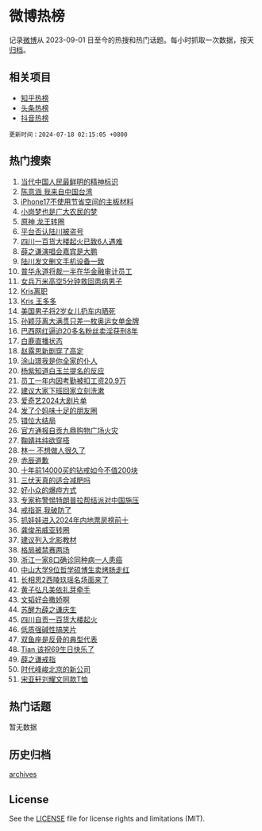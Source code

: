 # 微博热榜

记录[微博](https://www.weibo.com)从 2023-09-01 日至今的热搜和热门话题。每小时抓取一次数据，按天[归档](archives)。

## 相关项目

- [知乎热榜](https://github.com/hotarchive/zhihu)
- [头条热榜](https://github.com/hotarchive/toutiao)
- [抖音热榜](https://github.com/hotarchive/douyin)


`更新时间：2024-07-18 02:15:05 +0800`

## 热门搜索

1. [当代中国人民最鲜明的精神标识](https://m.weibo.cn/search?containerid=100103type%3D1%26t%3D10%26q%3D%23%E5%BD%93%E4%BB%A3%E4%B8%AD%E5%9B%BD%E4%BA%BA%E6%B0%91%E6%9C%80%E9%B2%9C%E6%98%8E%E7%9A%84%E7%B2%BE%E7%A5%9E%E6%A0%87%E8%AF%86%23&stream_entry_id=51&isnewpage=1&extparam=seat%3D1%26pos%3D0%26cate%3D10103%26dgr%3D0%26q%3D%2523%25E5%25BD%2593%25E4%25BB%25A3%25E4%25B8%25AD%25E5%259B%25BD%25E4%25BA%25BA%25E6%25B0%2591%25E6%259C%2580%25E9%25B2%259C%25E6%2598%258E%25E7%259A%2584%25E7%25B2%25BE%25E7%25A5%259E%25E6%25A0%2587%25E8%25AF%2586%2523%26filter_type%3Drealtimehot%26stream_entry_id%3D51%26c_type%3D51%26display_time%3D1721240104%26pre_seqid%3D17212401047219740638)
1. [陈意涵 我来自中国台湾](https://m.weibo.cn/search?containerid=100103type%3D1%26t%3D10%26q%3D%E9%99%88%E6%84%8F%E6%B6%B5+%E6%88%91%E6%9D%A5%E8%87%AA%E4%B8%AD%E5%9B%BD%E5%8F%B0%E6%B9%BE&stream_entry_id=31&isnewpage=1&extparam=seat%3D1%26realpos%3D1%26q%3D%25E9%2599%2588%25E6%2584%258F%25E6%25B6%25B5%2520%25E6%2588%2591%25E6%259D%25A5%25E8%2587%25AA%25E4%25B8%25AD%25E5%259B%25BD%25E5%258F%25B0%25E6%25B9%25BE%26cate%3D5001%26dgr%3D0%26stream_entry_id%3D31%26pos%3D0%26lcate%3D5001%26band_rank%3D1%26filter_type%3Drealtimehot%26flag%3D2%26c_type%3D31%26display_time%3D1721240104%26pre_seqid%3D17212401047219740638)
1. [iPhone17不使用节省空间的主板材料](https://m.weibo.cn/search?containerid=100103type%3D1%26t%3D10%26q%3D%23iPhone17%E4%B8%8D%E4%BD%BF%E7%94%A8%E8%8A%82%E7%9C%81%E7%A9%BA%E9%97%B4%E7%9A%84%E4%B8%BB%E6%9D%BF%E6%9D%90%E6%96%99%23&stream_entry_id=31&isnewpage=1&extparam=seat%3D1%26realpos%3D2%26q%3D%2523iPhone17%25E4%25B8%258D%25E4%25BD%25BF%25E7%2594%25A8%25E8%258A%2582%25E7%259C%2581%25E7%25A9%25BA%25E9%2597%25B4%25E7%259A%2584%25E4%25B8%25BB%25E6%259D%25BF%25E6%259D%2590%25E6%2596%2599%2523%26cate%3D5001%26dgr%3D0%26stream_entry_id%3D31%26pos%3D1%26lcate%3D5001%26band_rank%3D2%26filter_type%3Drealtimehot%26flag%3D2%26c_type%3D31%26display_time%3D1721240104%26pre_seqid%3D17212401047219740638)
1. [小岗梦也是广大农民的梦](https://m.weibo.cn/search?containerid=100103type%3D1%26t%3D10%26q%3D%23%E5%B0%8F%E5%B2%97%E6%A2%A6%E4%B9%9F%E6%98%AF%E5%B9%BF%E5%A4%A7%E5%86%9C%E6%B0%91%E7%9A%84%E6%A2%A6%23&stream_entry_id=31&isnewpage=1&extparam=seat%3D1%26realpos%3D3%26q%3D%2523%25E5%25B0%258F%25E5%25B2%2597%25E6%25A2%25A6%25E4%25B9%259F%25E6%2598%25AF%25E5%25B9%25BF%25E5%25A4%25A7%25E5%2586%259C%25E6%25B0%2591%25E7%259A%2584%25E6%25A2%25A6%2523%26cate%3D5001%26dgr%3D0%26stream_entry_id%3D31%26pos%3D2%26lcate%3D5001%26band_rank%3D3%26filter_type%3Drealtimehot%26flag%3D0%26c_type%3D31%26display_time%3D1721240104%26pre_seqid%3D17212401047219740638)
1. [原神 龙王转圈](https://m.weibo.cn/search?containerid=100103type%3D1%26t%3D10%26q%3D%E5%8E%9F%E7%A5%9E+%E9%BE%99%E7%8E%8B%E8%BD%AC%E5%9C%88&stream_entry_id=31&isnewpage=1&extparam=seat%3D1%26realpos%3D4%26q%3D%25E5%258E%259F%25E7%25A5%259E%2520%25E9%25BE%2599%25E7%258E%258B%25E8%25BD%25AC%25E5%259C%2588%26cate%3D5001%26dgr%3D0%26stream_entry_id%3D31%26pos%3D3%26lcate%3D5001%26band_rank%3D4%26filter_type%3Drealtimehot%26flag%3D1%26c_type%3D31%26display_time%3D1721240104%26pre_seqid%3D17212401047219740638)
1. [平台否认陆川被盗号](https://m.weibo.cn/search?containerid=100103type%3D1%26t%3D10%26q%3D%23%E5%B9%B3%E5%8F%B0%E5%90%A6%E8%AE%A4%E9%99%86%E5%B7%9D%E8%A2%AB%E7%9B%97%E5%8F%B7%23&stream_entry_id=31&isnewpage=1&extparam=seat%3D1%26realpos%3D5%26q%3D%2523%25E5%25B9%25B3%25E5%258F%25B0%25E5%2590%25A6%25E8%25AE%25A4%25E9%2599%2586%25E5%25B7%259D%25E8%25A2%25AB%25E7%259B%2597%25E5%258F%25B7%2523%26cate%3D5001%26dgr%3D0%26stream_entry_id%3D31%26pos%3D4%26lcate%3D5001%26band_rank%3D5%26filter_type%3Drealtimehot%26flag%3D0%26c_type%3D31%26display_time%3D1721240104%26pre_seqid%3D17212401047219740638)
1. [四川一百货大楼起火已致6人遇难](https://m.weibo.cn/search?containerid=100103type%3D1%26t%3D10%26q%3D%23%E5%9B%9B%E5%B7%9D%E4%B8%80%E7%99%BE%E8%B4%A7%E5%A4%A7%E6%A5%BC%E8%B5%B7%E7%81%AB%E5%B7%B2%E8%87%B46%E4%BA%BA%E9%81%87%E9%9A%BE%23&stream_entry_id=31&isnewpage=1&extparam=seat%3D1%26realpos%3D6%26q%3D%2523%25E5%259B%259B%25E5%25B7%259D%25E4%25B8%2580%25E7%2599%25BE%25E8%25B4%25A7%25E5%25A4%25A7%25E6%25A5%25BC%25E8%25B5%25B7%25E7%2581%25AB%25E5%25B7%25B2%25E8%2587%25B46%25E4%25BA%25BA%25E9%2581%2587%25E9%259A%25BE%2523%26cate%3D5001%26dgr%3D0%26stream_entry_id%3D31%26pos%3D5%26lcate%3D5001%26band_rank%3D6%26filter_type%3Drealtimehot%26flag%3D0%26c_type%3D31%26display_time%3D1721240104%26pre_seqid%3D17212401047219740638)
1. [薛之谦演唱会嘉宾是大鹏](https://m.weibo.cn/search?containerid=100103type%3D1%26t%3D10%26q%3D%23%E8%96%9B%E4%B9%8B%E8%B0%A6%E6%BC%94%E5%94%B1%E4%BC%9A%E5%98%89%E5%AE%BE%E6%98%AF%E5%A4%A7%E9%B9%8F%23&stream_entry_id=31&isnewpage=1&extparam=seat%3D1%26realpos%3D7%26q%3D%2523%25E8%2596%259B%25E4%25B9%258B%25E8%25B0%25A6%25E6%25BC%2594%25E5%2594%25B1%25E4%25BC%259A%25E5%2598%2589%25E5%25AE%25BE%25E6%2598%25AF%25E5%25A4%25A7%25E9%25B9%258F%2523%26cate%3D5001%26dgr%3D0%26stream_entry_id%3D31%26pos%3D6%26lcate%3D5001%26band_rank%3D7%26filter_type%3Drealtimehot%26flag%3D0%26c_type%3D31%26display_time%3D1721240104%26pre_seqid%3D17212401047219740638)
1. [陆川发文删文手机设备一致](https://m.weibo.cn/search?containerid=100103type%3D1%26t%3D10%26q%3D%E9%99%86%E5%B7%9D%E5%8F%91%E6%96%87%E5%88%A0%E6%96%87%E6%89%8B%E6%9C%BA%E8%AE%BE%E5%A4%87%E4%B8%80%E8%87%B4&stream_entry_id=31&isnewpage=1&extparam=seat%3D1%26realpos%3D8%26q%3D%25E9%2599%2586%25E5%25B7%259D%25E5%258F%2591%25E6%2596%2587%25E5%2588%25A0%25E6%2596%2587%25E6%2589%258B%25E6%259C%25BA%25E8%25AE%25BE%25E5%25A4%2587%25E4%25B8%2580%25E8%2587%25B4%26cate%3D5001%26dgr%3D0%26stream_entry_id%3D31%26pos%3D7%26lcate%3D5001%26band_rank%3D8%26filter_type%3Drealtimehot%26flag%3D0%26c_type%3D31%26display_time%3D1721240104%26pre_seqid%3D17212401047219740638)
1. [普华永道将裁一半在华金融审计员工](https://m.weibo.cn/search?containerid=100103type%3D1%26t%3D10%26q%3D%23%E6%99%AE%E5%8D%8E%E6%B0%B8%E9%81%93%E5%B0%86%E8%A3%81%E4%B8%80%E5%8D%8A%E5%9C%A8%E5%8D%8E%E9%87%91%E8%9E%8D%E5%AE%A1%E8%AE%A1%E5%91%98%E5%B7%A5%23&stream_entry_id=31&isnewpage=1&extparam=seat%3D1%26realpos%3D9%26q%3D%2523%25E6%2599%25AE%25E5%258D%258E%25E6%25B0%25B8%25E9%2581%2593%25E5%25B0%2586%25E8%25A3%2581%25E4%25B8%2580%25E5%258D%258A%25E5%259C%25A8%25E5%258D%258E%25E9%2587%2591%25E8%259E%258D%25E5%25AE%25A1%25E8%25AE%25A1%25E5%2591%2598%25E5%25B7%25A5%2523%26cate%3D5001%26dgr%3D0%26stream_entry_id%3D31%26pos%3D8%26lcate%3D5001%26band_rank%3D9%26filter_type%3Drealtimehot%26flag%3D0%26c_type%3D31%26display_time%3D1721240104%26pre_seqid%3D17212401047219740638)
1. [女兵万米高空5分钟救回患病男子](https://m.weibo.cn/search?containerid=100103type%3D1%26t%3D10%26q%3D%23%E5%A5%B3%E5%85%B5%E4%B8%87%E7%B1%B3%E9%AB%98%E7%A9%BA5%E5%88%86%E9%92%9F%E6%95%91%E5%9B%9E%E6%82%A3%E7%97%85%E7%94%B7%E5%AD%90%23&stream_entry_id=31&isnewpage=1&extparam=seat%3D1%26realpos%3D10%26q%3D%2523%25E5%25A5%25B3%25E5%2585%25B5%25E4%25B8%2587%25E7%25B1%25B3%25E9%25AB%2598%25E7%25A9%25BA5%25E5%2588%2586%25E9%2592%259F%25E6%2595%2591%25E5%259B%259E%25E6%2582%25A3%25E7%2597%2585%25E7%2594%25B7%25E5%25AD%2590%2523%26cate%3D5001%26dgr%3D0%26stream_entry_id%3D31%26pos%3D9%26lcate%3D5001%26band_rank%3D10%26filter_type%3Drealtimehot%26flag%3D32768%26c_type%3D31%26display_time%3D1721240104%26pre_seqid%3D17212401047219740638)
1. [Kris离职](https://m.weibo.cn/search?containerid=100103type%3D1%26t%3D10%26q%3DKris%E7%A6%BB%E8%81%8C&stream_entry_id=31&isnewpage=1&extparam=seat%3D1%26realpos%3D11%26q%3DKris%25E7%25A6%25BB%25E8%2581%258C%26cate%3D5001%26dgr%3D0%26stream_entry_id%3D31%26pos%3D10%26lcate%3D5001%26band_rank%3D11%26filter_type%3Drealtimehot%26flag%3D2%26c_type%3D31%26display_time%3D1721240104%26pre_seqid%3D17212401047219740638)
1. [Kris 王多多](https://m.weibo.cn/search?containerid=100103type%3D1%26t%3D10%26q%3DKris+%E7%8E%8B%E5%A4%9A%E5%A4%9A&stream_entry_id=31&isnewpage=1&extparam=seat%3D1%26realpos%3D12%26q%3DKris%2520%25E7%258E%258B%25E5%25A4%259A%25E5%25A4%259A%26cate%3D5001%26dgr%3D0%26stream_entry_id%3D31%26pos%3D11%26lcate%3D5001%26band_rank%3D12%26filter_type%3Drealtimehot%26flag%3D2%26c_type%3D31%26display_time%3D1721240104%26pre_seqid%3D17212401047219740638)
1. [美国男子将2岁女儿扔车内晒死](https://m.weibo.cn/search?containerid=100103type%3D1%26t%3D10%26q%3D%23%E7%BE%8E%E5%9B%BD%E7%94%B7%E5%AD%90%E5%B0%862%E5%B2%81%E5%A5%B3%E5%84%BF%E6%89%94%E8%BD%A6%E5%86%85%E6%99%92%E6%AD%BB%23&stream_entry_id=31&isnewpage=1&extparam=seat%3D1%26realpos%3D13%26q%3D%2523%25E7%25BE%258E%25E5%259B%25BD%25E7%2594%25B7%25E5%25AD%2590%25E5%25B0%25862%25E5%25B2%2581%25E5%25A5%25B3%25E5%2584%25BF%25E6%2589%2594%25E8%25BD%25A6%25E5%2586%2585%25E6%2599%2592%25E6%25AD%25BB%2523%26cate%3D5001%26dgr%3D0%26stream_entry_id%3D31%26pos%3D12%26lcate%3D5001%26band_rank%3D13%26filter_type%3Drealtimehot%26flag%3D2%26c_type%3D31%26display_time%3D1721240104%26pre_seqid%3D17212401047219740638)
1. [孙颖莎离大满贯只差一枚奥运女单金牌](https://m.weibo.cn/search?containerid=100103type%3D1%26t%3D10%26q%3D%23%E5%AD%99%E9%A2%96%E8%8E%8E%E7%A6%BB%E5%A4%A7%E6%BB%A1%E8%B4%AF%E5%8F%AA%E5%B7%AE%E4%B8%80%E6%9E%9A%E5%A5%A5%E8%BF%90%E5%A5%B3%E5%8D%95%E9%87%91%E7%89%8C%23&stream_entry_id=31&isnewpage=1&extparam=seat%3D1%26realpos%3D14%26q%3D%2523%25E5%25AD%2599%25E9%25A2%2596%25E8%258E%258E%25E7%25A6%25BB%25E5%25A4%25A7%25E6%25BB%25A1%25E8%25B4%25AF%25E5%258F%25AA%25E5%25B7%25AE%25E4%25B8%2580%25E6%259E%259A%25E5%25A5%25A5%25E8%25BF%2590%25E5%25A5%25B3%25E5%258D%2595%25E9%2587%2591%25E7%2589%258C%2523%26cate%3D5001%26dgr%3D0%26stream_entry_id%3D31%26pos%3D13%26lcate%3D5001%26band_rank%3D14%26filter_type%3Drealtimehot%26flag%3D2%26c_type%3D31%26display_time%3D1721240104%26pre_seqid%3D17212401047219740638)
1. [巴西网红逼迫20多名粉丝卖淫获刑8年](https://m.weibo.cn/search?containerid=100103type%3D1%26t%3D10%26q%3D%23%E5%B7%B4%E8%A5%BF%E7%BD%91%E7%BA%A2%E9%80%BC%E8%BF%AB20%E5%A4%9A%E5%90%8D%E7%B2%89%E4%B8%9D%E5%8D%96%E6%B7%AB%E8%8E%B7%E5%88%918%E5%B9%B4%23&stream_entry_id=31&isnewpage=1&extparam=seat%3D1%26realpos%3D15%26q%3D%2523%25E5%25B7%25B4%25E8%25A5%25BF%25E7%25BD%2591%25E7%25BA%25A2%25E9%2580%25BC%25E8%25BF%25AB20%25E5%25A4%259A%25E5%2590%258D%25E7%25B2%2589%25E4%25B8%259D%25E5%258D%2596%25E6%25B7%25AB%25E8%258E%25B7%25E5%2588%25918%25E5%25B9%25B4%2523%26cate%3D5001%26dgr%3D0%26stream_entry_id%3D31%26pos%3D14%26lcate%3D5001%26band_rank%3D15%26filter_type%3Drealtimehot%26flag%3D2%26c_type%3D31%26display_time%3D1721240104%26pre_seqid%3D17212401047219740638)
1. [白鹿直播状态](https://m.weibo.cn/search?containerid=100103type%3D1%26t%3D10%26q%3D%E7%99%BD%E9%B9%BF%E7%9B%B4%E6%92%AD%E7%8A%B6%E6%80%81&stream_entry_id=31&isnewpage=1&extparam=seat%3D1%26realpos%3D16%26q%3D%25E7%2599%25BD%25E9%25B9%25BF%25E7%259B%25B4%25E6%2592%25AD%25E7%258A%25B6%25E6%2580%2581%26cate%3D5001%26dgr%3D0%26stream_entry_id%3D31%26pos%3D15%26lcate%3D5001%26band_rank%3D16%26filter_type%3Drealtimehot%26flag%3D2%26c_type%3D31%26display_time%3D1721240104%26pre_seqid%3D17212401047219740638)
1. [赵露思新剧穿了高定](https://m.weibo.cn/search?containerid=100103type%3D1%26t%3D10%26q%3D%23%E8%B5%B5%E9%9C%B2%E6%80%9D%E6%96%B0%E5%89%A7%E7%A9%BF%E4%BA%86%E9%AB%98%E5%AE%9A%23&stream_entry_id=31&isnewpage=1&extparam=seat%3D1%26realpos%3D17%26q%3D%2523%25E8%25B5%25B5%25E9%259C%25B2%25E6%2580%259D%25E6%2596%25B0%25E5%2589%25A7%25E7%25A9%25BF%25E4%25BA%2586%25E9%25AB%2598%25E5%25AE%259A%2523%26cate%3D5001%26dgr%3D0%26stream_entry_id%3D31%26pos%3D16%26lcate%3D5001%26band_rank%3D17%26filter_type%3Drealtimehot%26flag%3D2%26c_type%3D31%26display_time%3D1721240104%26pre_seqid%3D17212401047219740638)
1. [涂山璟我是你全家的仆人](https://m.weibo.cn/search?containerid=100103type%3D1%26t%3D10%26q%3D%E6%B6%82%E5%B1%B1%E7%92%9F%E6%88%91%E6%98%AF%E4%BD%A0%E5%85%A8%E5%AE%B6%E7%9A%84%E4%BB%86%E4%BA%BA&stream_entry_id=31&isnewpage=1&extparam=seat%3D1%26realpos%3D18%26q%3D%25E6%25B6%2582%25E5%25B1%25B1%25E7%2592%259F%25E6%2588%2591%25E6%2598%25AF%25E4%25BD%25A0%25E5%2585%25A8%25E5%25AE%25B6%25E7%259A%2584%25E4%25BB%2586%25E4%25BA%25BA%26cate%3D5001%26dgr%3D0%26stream_entry_id%3D31%26pos%3D17%26lcate%3D5001%26band_rank%3D18%26filter_type%3Drealtimehot%26flag%3D0%26c_type%3D31%26display_time%3D1721240104%26pre_seqid%3D17212401047219740638)
1. [杨紫知道白玉兰提名的反应](https://m.weibo.cn/search?containerid=100103type%3D1%26t%3D10%26q%3D%23%E6%9D%A8%E7%B4%AB%E7%9F%A5%E9%81%93%E7%99%BD%E7%8E%89%E5%85%B0%E6%8F%90%E5%90%8D%E7%9A%84%E5%8F%8D%E5%BA%94%23&stream_entry_id=31&isnewpage=1&extparam=seat%3D1%26realpos%3D19%26q%3D%2523%25E6%259D%25A8%25E7%25B4%25AB%25E7%259F%25A5%25E9%2581%2593%25E7%2599%25BD%25E7%258E%2589%25E5%2585%25B0%25E6%258F%2590%25E5%2590%258D%25E7%259A%2584%25E5%258F%258D%25E5%25BA%2594%2523%26cate%3D5001%26dgr%3D0%26stream_entry_id%3D31%26pos%3D18%26lcate%3D5001%26band_rank%3D19%26filter_type%3Drealtimehot%26flag%3D2%26c_type%3D31%26display_time%3D1721240104%26pre_seqid%3D17212401047219740638)
1. [员工一年内因考勤被扣工资20.9万](https://m.weibo.cn/search?containerid=100103type%3D1%26t%3D10%26q%3D%23%E5%91%98%E5%B7%A5%E4%B8%80%E5%B9%B4%E5%86%85%E5%9B%A0%E8%80%83%E5%8B%A4%E8%A2%AB%E6%89%A3%E5%B7%A5%E8%B5%8420.9%E4%B8%87%23&stream_entry_id=31&isnewpage=1&extparam=seat%3D1%26realpos%3D20%26q%3D%2523%25E5%2591%2598%25E5%25B7%25A5%25E4%25B8%2580%25E5%25B9%25B4%25E5%2586%2585%25E5%259B%25A0%25E8%2580%2583%25E5%258B%25A4%25E8%25A2%25AB%25E6%2589%25A3%25E5%25B7%25A5%25E8%25B5%258420.9%25E4%25B8%2587%2523%26cate%3D5001%26dgr%3D0%26stream_entry_id%3D31%26pos%3D19%26lcate%3D5001%26band_rank%3D20%26filter_type%3Drealtimehot%26flag%3D0%26c_type%3D31%26display_time%3D1721240104%26pre_seqid%3D17212401047219740638)
1. [建议大家下班回家立刻洗漱](https://m.weibo.cn/search?containerid=100103type%3D1%26t%3D10%26q%3D%23%E5%BB%BA%E8%AE%AE%E5%A4%A7%E5%AE%B6%E4%B8%8B%E7%8F%AD%E5%9B%9E%E5%AE%B6%E7%AB%8B%E5%88%BB%E6%B4%97%E6%BC%B1%23&stream_entry_id=31&isnewpage=1&extparam=seat%3D1%26realpos%3D21%26q%3D%2523%25E5%25BB%25BA%25E8%25AE%25AE%25E5%25A4%25A7%25E5%25AE%25B6%25E4%25B8%258B%25E7%258F%25AD%25E5%259B%259E%25E5%25AE%25B6%25E7%25AB%258B%25E5%2588%25BB%25E6%25B4%2597%25E6%25BC%25B1%2523%26cate%3D5001%26dgr%3D0%26stream_entry_id%3D31%26pos%3D20%26lcate%3D5001%26band_rank%3D21%26filter_type%3Drealtimehot%26flag%3D0%26c_type%3D31%26display_time%3D1721240104%26pre_seqid%3D17212401047219740638)
1. [爱奇艺2024大剧片单](https://m.weibo.cn/search?containerid=100103type%3D1%26t%3D10%26q%3D%E7%88%B1%E5%A5%87%E8%89%BA2024%E5%A4%A7%E5%89%A7%E7%89%87%E5%8D%95&stream_entry_id=31&isnewpage=1&extparam=seat%3D1%26realpos%3D22%26q%3D%25E7%2588%25B1%25E5%25A5%2587%25E8%2589%25BA2024%25E5%25A4%25A7%25E5%2589%25A7%25E7%2589%2587%25E5%258D%2595%26cate%3D5001%26dgr%3D0%26stream_entry_id%3D31%26pos%3D21%26lcate%3D5001%26band_rank%3D22%26filter_type%3Drealtimehot%26flag%3D0%26c_type%3D31%26display_time%3D1721240104%26pre_seqid%3D17212401047219740638)
1. [发了个妈味十足的朋友圈](https://m.weibo.cn/search?containerid=100103type%3D1%26t%3D10%26q%3D%23%E5%8F%91%E4%BA%86%E4%B8%AA%E5%A6%88%E5%91%B3%E5%8D%81%E8%B6%B3%E7%9A%84%E6%9C%8B%E5%8F%8B%E5%9C%88%23&stream_entry_id=31&isnewpage=1&extparam=seat%3D1%26realpos%3D23%26q%3D%2523%25E5%258F%2591%25E4%25BA%2586%25E4%25B8%25AA%25E5%25A6%2588%25E5%2591%25B3%25E5%258D%2581%25E8%25B6%25B3%25E7%259A%2584%25E6%259C%258B%25E5%258F%258B%25E5%259C%2588%2523%26cate%3D5001%26dgr%3D0%26stream_entry_id%3D31%26pos%3D22%26lcate%3D5001%26band_rank%3D23%26filter_type%3Drealtimehot%26flag%3D0%26c_type%3D31%26display_time%3D1721240104%26pre_seqid%3D17212401047219740638)
1. [错位大结局](https://m.weibo.cn/search?containerid=100103type%3D1%26t%3D10%26q%3D%23%E9%94%99%E4%BD%8D%E5%A4%A7%E7%BB%93%E5%B1%80%23&stream_entry_id=31&isnewpage=1&extparam=seat%3D1%26realpos%3D24%26q%3D%2523%25E9%2594%2599%25E4%25BD%258D%25E5%25A4%25A7%25E7%25BB%2593%25E5%25B1%2580%2523%26cate%3D5001%26dgr%3D0%26stream_entry_id%3D31%26pos%3D23%26lcate%3D5001%26band_rank%3D24%26filter_type%3Drealtimehot%26flag%3D0%26c_type%3D31%26display_time%3D1721240104%26pre_seqid%3D17212401047219740638)
1. [官方通报自贡九鼎购物广场火灾](https://m.weibo.cn/search?containerid=100103type%3D1%26t%3D10%26q%3D%23%E5%AE%98%E6%96%B9%E9%80%9A%E6%8A%A5%E8%87%AA%E8%B4%A1%E4%B9%9D%E9%BC%8E%E8%B4%AD%E7%89%A9%E5%B9%BF%E5%9C%BA%E7%81%AB%E7%81%BE%23&stream_entry_id=31&isnewpage=1&extparam=seat%3D1%26realpos%3D25%26q%3D%2523%25E5%25AE%2598%25E6%2596%25B9%25E9%2580%259A%25E6%258A%25A5%25E8%2587%25AA%25E8%25B4%25A1%25E4%25B9%259D%25E9%25BC%258E%25E8%25B4%25AD%25E7%2589%25A9%25E5%25B9%25BF%25E5%259C%25BA%25E7%2581%25AB%25E7%2581%25BE%2523%26cate%3D5001%26dgr%3D0%26stream_entry_id%3D31%26pos%3D24%26lcate%3D5001%26band_rank%3D25%26filter_type%3Drealtimehot%26flag%3D0%26c_type%3D31%26display_time%3D1721240104%26pre_seqid%3D17212401047219740638)
1. [鞠婧祎纯欲穿搭](https://m.weibo.cn/search?containerid=100103type%3D1%26t%3D10%26q%3D%23%E9%9E%A0%E5%A9%A7%E7%A5%8E%E7%BA%AF%E6%AC%B2%E7%A9%BF%E6%90%AD%23&stream_entry_id=31&isnewpage=1&extparam=seat%3D1%26realpos%3D26%26q%3D%2523%25E9%259E%25A0%25E5%25A9%25A7%25E7%25A5%258E%25E7%25BA%25AF%25E6%25AC%25B2%25E7%25A9%25BF%25E6%2590%25AD%2523%26cate%3D5001%26dgr%3D0%26stream_entry_id%3D31%26pos%3D25%26lcate%3D5001%26band_rank%3D26%26filter_type%3Drealtimehot%26flag%3D0%26c_type%3D31%26display_time%3D1721240104%26pre_seqid%3D17212401047219740638)
1. [林一 不想做人很久了](https://m.weibo.cn/search?containerid=100103type%3D1%26t%3D10%26q%3D%E6%9E%97%E4%B8%80+%E4%B8%8D%E6%83%B3%E5%81%9A%E4%BA%BA%E5%BE%88%E4%B9%85%E4%BA%86&stream_entry_id=31&isnewpage=1&extparam=seat%3D1%26realpos%3D27%26q%3D%25E6%259E%2597%25E4%25B8%2580%2520%25E4%25B8%258D%25E6%2583%25B3%25E5%2581%259A%25E4%25BA%25BA%25E5%25BE%2588%25E4%25B9%2585%25E4%25BA%2586%26cate%3D5001%26dgr%3D0%26stream_entry_id%3D31%26pos%3D26%26lcate%3D5001%26band_rank%3D27%26filter_type%3Drealtimehot%26flag%3D0%26c_type%3D31%26display_time%3D1721240104%26pre_seqid%3D17212401047219740638)
1. [赤辰道歉](https://m.weibo.cn/search?containerid=100103type%3D1%26t%3D10%26q%3D%23%E8%B5%A4%E8%BE%B0%E9%81%93%E6%AD%89%23&stream_entry_id=31&isnewpage=1&extparam=seat%3D1%26realpos%3D28%26q%3D%2523%25E8%25B5%25A4%25E8%25BE%25B0%25E9%2581%2593%25E6%25AD%2589%2523%26cate%3D5001%26dgr%3D0%26stream_entry_id%3D31%26pos%3D27%26lcate%3D5001%26band_rank%3D28%26filter_type%3Drealtimehot%26flag%3D0%26c_type%3D31%26display_time%3D1721240104%26pre_seqid%3D17212401047219740638)
1. [十年前14000买的钻戒如今不值200块](https://m.weibo.cn/search?containerid=100103type%3D1%26t%3D10%26q%3D%23%E5%8D%81%E5%B9%B4%E5%89%8D14000%E4%B9%B0%E7%9A%84%E9%92%BB%E6%88%92%E5%A6%82%E4%BB%8A%E4%B8%8D%E5%80%BC200%E5%9D%97%23&stream_entry_id=31&isnewpage=1&extparam=seat%3D1%26realpos%3D29%26q%3D%2523%25E5%258D%2581%25E5%25B9%25B4%25E5%2589%258D14000%25E4%25B9%25B0%25E7%259A%2584%25E9%2592%25BB%25E6%2588%2592%25E5%25A6%2582%25E4%25BB%258A%25E4%25B8%258D%25E5%2580%25BC200%25E5%259D%2597%2523%26cate%3D5001%26dgr%3D0%26stream_entry_id%3D31%26pos%3D28%26lcate%3D5001%26band_rank%3D29%26filter_type%3Drealtimehot%26flag%3D0%26c_type%3D31%26display_time%3D1721240104%26pre_seqid%3D17212401047219740638)
1. [三伏天真的适合减肥吗](https://m.weibo.cn/search?containerid=100103type%3D1%26t%3D10%26q%3D%23%E4%B8%89%E4%BC%8F%E5%A4%A9%E7%9C%9F%E7%9A%84%E9%80%82%E5%90%88%E5%87%8F%E8%82%A5%E5%90%97%23&stream_entry_id=31&isnewpage=1&extparam=seat%3D1%26realpos%3D30%26q%3D%2523%25E4%25B8%2589%25E4%25BC%258F%25E5%25A4%25A9%25E7%259C%259F%25E7%259A%2584%25E9%2580%2582%25E5%2590%2588%25E5%2587%258F%25E8%2582%25A5%25E5%2590%2597%2523%26cate%3D5001%26dgr%3D0%26stream_entry_id%3D31%26pos%3D29%26lcate%3D5001%26band_rank%3D30%26filter_type%3Drealtimehot%26flag%3D1%26c_type%3D31%26display_time%3D1721240104%26pre_seqid%3D17212401047219740638)
1. [好小众的爆痘方式](https://m.weibo.cn/search?containerid=100103type%3D1%26t%3D10%26q%3D%E5%A5%BD%E5%B0%8F%E4%BC%97%E7%9A%84%E7%88%86%E7%97%98%E6%96%B9%E5%BC%8F&stream_entry_id=31&isnewpage=1&extparam=seat%3D1%26realpos%3D31%26q%3D%25E5%25A5%25BD%25E5%25B0%258F%25E4%25BC%2597%25E7%259A%2584%25E7%2588%2586%25E7%2597%2598%25E6%2596%25B9%25E5%25BC%258F%26cate%3D5001%26dgr%3D0%26stream_entry_id%3D31%26pos%3D30%26lcate%3D5001%26band_rank%3D31%26filter_type%3Drealtimehot%26flag%3D1%26c_type%3D31%26display_time%3D1721240104%26pre_seqid%3D17212401047219740638)
1. [专家称警惕特朗普拉帮结派对中国施压](https://m.weibo.cn/search?containerid=100103type%3D1%26t%3D10%26q%3D%23%E4%B8%93%E5%AE%B6%E7%A7%B0%E8%AD%A6%E6%83%95%E7%89%B9%E6%9C%97%E6%99%AE%E6%8B%89%E5%B8%AE%E7%BB%93%E6%B4%BE%E5%AF%B9%E4%B8%AD%E5%9B%BD%E6%96%BD%E5%8E%8B%23&stream_entry_id=31&isnewpage=1&extparam=seat%3D1%26realpos%3D32%26q%3D%2523%25E4%25B8%2593%25E5%25AE%25B6%25E7%25A7%25B0%25E8%25AD%25A6%25E6%2583%2595%25E7%2589%25B9%25E6%259C%2597%25E6%2599%25AE%25E6%258B%2589%25E5%25B8%25AE%25E7%25BB%2593%25E6%25B4%25BE%25E5%25AF%25B9%25E4%25B8%25AD%25E5%259B%25BD%25E6%2596%25BD%25E5%258E%258B%2523%26cate%3D5001%26dgr%3D0%26stream_entry_id%3D31%26pos%3D31%26lcate%3D5001%26band_rank%3D32%26filter_type%3Drealtimehot%26flag%3D1%26c_type%3D31%26display_time%3D1721240104%26pre_seqid%3D17212401047219740638)
1. [戒指哥 我破防了](https://m.weibo.cn/search?containerid=100103type%3D1%26t%3D10%26q%3D%E6%88%92%E6%8C%87%E5%93%A5+%E6%88%91%E7%A0%B4%E9%98%B2%E4%BA%86&stream_entry_id=31&isnewpage=1&extparam=seat%3D1%26realpos%3D33%26q%3D%25E6%2588%2592%25E6%258C%2587%25E5%2593%25A5%2520%25E6%2588%2591%25E7%25A0%25B4%25E9%2598%25B2%25E4%25BA%2586%26cate%3D5001%26dgr%3D0%26stream_entry_id%3D31%26pos%3D32%26lcate%3D5001%26band_rank%3D33%26filter_type%3Drealtimehot%26flag%3D0%26c_type%3D31%26display_time%3D1721240104%26pre_seqid%3D17212401047219740638)
1. [抓娃娃进入2024年内地票房榜前十](https://m.weibo.cn/search?containerid=100103type%3D1%26t%3D10%26q%3D%23%E6%8A%93%E5%A8%83%E5%A8%83%E8%BF%9B%E5%85%A52024%E5%B9%B4%E5%86%85%E5%9C%B0%E7%A5%A8%E6%88%BF%E6%A6%9C%E5%89%8D%E5%8D%81%23&stream_entry_id=31&isnewpage=1&extparam=seat%3D1%26realpos%3D34%26q%3D%2523%25E6%258A%2593%25E5%25A8%2583%25E5%25A8%2583%25E8%25BF%259B%25E5%2585%25A52024%25E5%25B9%25B4%25E5%2586%2585%25E5%259C%25B0%25E7%25A5%25A8%25E6%2588%25BF%25E6%25A6%259C%25E5%2589%258D%25E5%258D%2581%2523%26cate%3D5001%26dgr%3D0%26stream_entry_id%3D31%26pos%3D33%26lcate%3D5001%26band_rank%3D34%26filter_type%3Drealtimehot%26flag%3D0%26c_type%3D31%26display_time%3D1721240104%26pre_seqid%3D17212401047219740638)
1. [龚俊吊威亚转圈](https://m.weibo.cn/search?containerid=100103type%3D1%26t%3D10%26q%3D%23%E9%BE%9A%E4%BF%8A%E5%90%8A%E5%A8%81%E4%BA%9A%E8%BD%AC%E5%9C%88%23&stream_entry_id=31&isnewpage=1&extparam=seat%3D1%26realpos%3D35%26q%3D%2523%25E9%25BE%259A%25E4%25BF%258A%25E5%2590%258A%25E5%25A8%2581%25E4%25BA%259A%25E8%25BD%25AC%25E5%259C%2588%2523%26cate%3D5001%26dgr%3D0%26stream_entry_id%3D31%26pos%3D34%26lcate%3D5001%26band_rank%3D35%26filter_type%3Drealtimehot%26flag%3D1%26c_type%3D31%26display_time%3D1721240104%26pre_seqid%3D17212401047219740638)
1. [建议列入北影教材](https://m.weibo.cn/search?containerid=100103type%3D1%26t%3D10%26q%3D%E5%BB%BA%E8%AE%AE%E5%88%97%E5%85%A5%E5%8C%97%E5%BD%B1%E6%95%99%E6%9D%90&stream_entry_id=31&isnewpage=1&extparam=seat%3D1%26realpos%3D36%26q%3D%25E5%25BB%25BA%25E8%25AE%25AE%25E5%2588%2597%25E5%2585%25A5%25E5%258C%2597%25E5%25BD%25B1%25E6%2595%2599%25E6%259D%2590%26cate%3D5001%26dgr%3D0%26stream_entry_id%3D31%26pos%3D35%26lcate%3D5001%26band_rank%3D36%26filter_type%3Drealtimehot%26flag%3D0%26c_type%3D31%26display_time%3D1721240104%26pre_seqid%3D17212401047219740638)
1. [格局被禁赛两场](https://m.weibo.cn/search?containerid=100103type%3D1%26t%3D10%26q%3D%23%E6%A0%BC%E5%B1%80%E8%A2%AB%E7%A6%81%E8%B5%9B%E4%B8%A4%E5%9C%BA%23&stream_entry_id=31&isnewpage=1&extparam=seat%3D1%26realpos%3D37%26q%3D%2523%25E6%25A0%25BC%25E5%25B1%2580%25E8%25A2%25AB%25E7%25A6%2581%25E8%25B5%259B%25E4%25B8%25A4%25E5%259C%25BA%2523%26cate%3D5001%26dgr%3D0%26stream_entry_id%3D31%26pos%3D36%26lcate%3D5001%26band_rank%3D37%26filter_type%3Drealtimehot%26flag%3D0%26c_type%3D31%26display_time%3D1721240104%26pre_seqid%3D17212401047219740638)
1. [浙江一家8口确诊同种病一人患癌](https://m.weibo.cn/search?containerid=100103type%3D1%26t%3D10%26q%3D%23%E6%B5%99%E6%B1%9F%E4%B8%80%E5%AE%B68%E5%8F%A3%E7%A1%AE%E8%AF%8A%E5%90%8C%E7%A7%8D%E7%97%85%E4%B8%80%E4%BA%BA%E6%82%A3%E7%99%8C%23&stream_entry_id=31&isnewpage=1&extparam=seat%3D1%26realpos%3D38%26q%3D%2523%25E6%25B5%2599%25E6%25B1%259F%25E4%25B8%2580%25E5%25AE%25B68%25E5%258F%25A3%25E7%25A1%25AE%25E8%25AF%258A%25E5%2590%258C%25E7%25A7%258D%25E7%2597%2585%25E4%25B8%2580%25E4%25BA%25BA%25E6%2582%25A3%25E7%2599%258C%2523%26cate%3D5001%26dgr%3D0%26stream_entry_id%3D31%26pos%3D37%26lcate%3D5001%26band_rank%3D38%26filter_type%3Drealtimehot%26flag%3D0%26c_type%3D31%26display_time%3D1721240104%26pre_seqid%3D17212401047219740638)
1. [中山大学9位哲学硕博生卖烤肠走红](https://m.weibo.cn/search?containerid=100103type%3D1%26t%3D10%26q%3D%23%E4%B8%AD%E5%B1%B1%E5%A4%A7%E5%AD%A69%E4%BD%8D%E5%93%B2%E5%AD%A6%E7%A1%95%E5%8D%9A%E7%94%9F%E5%8D%96%E7%83%A4%E8%82%A0%E8%B5%B0%E7%BA%A2%23&stream_entry_id=31&isnewpage=1&extparam=seat%3D1%26realpos%3D39%26q%3D%2523%25E4%25B8%25AD%25E5%25B1%25B1%25E5%25A4%25A7%25E5%25AD%25A69%25E4%25BD%258D%25E5%2593%25B2%25E5%25AD%25A6%25E7%25A1%2595%25E5%258D%259A%25E7%2594%259F%25E5%258D%2596%25E7%2583%25A4%25E8%2582%25A0%25E8%25B5%25B0%25E7%25BA%25A2%2523%26cate%3D5001%26dgr%3D0%26stream_entry_id%3D31%26pos%3D38%26lcate%3D5001%26band_rank%3D39%26filter_type%3Drealtimehot%26flag%3D0%26c_type%3D31%26display_time%3D1721240104%26pre_seqid%3D17212401047219740638)
1. [长相思2西陵玖瑶名场面来了](https://m.weibo.cn/search?containerid=100103type%3D1%26t%3D10%26q%3D%23%E9%95%BF%E7%9B%B8%E6%80%9D2%E8%A5%BF%E9%99%B5%E7%8E%96%E7%91%B6%E5%90%8D%E5%9C%BA%E9%9D%A2%E6%9D%A5%E4%BA%86%23&stream_entry_id=31&isnewpage=1&extparam=seat%3D1%26realpos%3D40%26q%3D%2523%25E9%2595%25BF%25E7%259B%25B8%25E6%2580%259D2%25E8%25A5%25BF%25E9%2599%25B5%25E7%258E%2596%25E7%2591%25B6%25E5%2590%258D%25E5%259C%25BA%25E9%259D%25A2%25E6%259D%25A5%25E4%25BA%2586%2523%26cate%3D5001%26dgr%3D0%26stream_entry_id%3D31%26pos%3D39%26lcate%3D5001%26band_rank%3D40%26filter_type%3Drealtimehot%26flag%3D0%26c_type%3D31%26display_time%3D1721240104%26pre_seqid%3D17212401047219740638)
1. [黄子弘凡美依礼芽牵手](https://m.weibo.cn/search?containerid=100103type%3D1%26t%3D10%26q%3D%23%E9%BB%84%E5%AD%90%E5%BC%98%E5%87%A1%E7%BE%8E%E4%BE%9D%E7%A4%BC%E8%8A%BD%E7%89%B5%E6%89%8B%23&stream_entry_id=31&isnewpage=1&extparam=seat%3D1%26realpos%3D41%26q%3D%2523%25E9%25BB%2584%25E5%25AD%2590%25E5%25BC%2598%25E5%2587%25A1%25E7%25BE%258E%25E4%25BE%259D%25E7%25A4%25BC%25E8%258A%25BD%25E7%2589%25B5%25E6%2589%258B%2523%26cate%3D5001%26dgr%3D0%26stream_entry_id%3D31%26pos%3D40%26lcate%3D5001%26band_rank%3D41%26filter_type%3Drealtimehot%26flag%3D0%26c_type%3D31%26display_time%3D1721240104%26pre_seqid%3D17212401047219740638)
1. [文韬好会撒娇啊](https://m.weibo.cn/search?containerid=100103type%3D1%26t%3D10%26q%3D%23%E6%96%87%E9%9F%AC%E5%A5%BD%E4%BC%9A%E6%92%92%E5%A8%87%E5%95%8A%23&stream_entry_id=31&isnewpage=1&extparam=seat%3D1%26realpos%3D42%26q%3D%2523%25E6%2596%2587%25E9%259F%25AC%25E5%25A5%25BD%25E4%25BC%259A%25E6%2592%2592%25E5%25A8%2587%25E5%2595%258A%2523%26cate%3D5001%26dgr%3D0%26stream_entry_id%3D31%26pos%3D41%26lcate%3D5001%26band_rank%3D42%26filter_type%3Drealtimehot%26flag%3D1%26c_type%3D31%26display_time%3D1721240104%26pre_seqid%3D17212401047219740638)
1. [苏醒为薛之谦庆生](https://m.weibo.cn/search?containerid=100103type%3D1%26t%3D10%26q%3D%23%E8%8B%8F%E9%86%92%E4%B8%BA%E8%96%9B%E4%B9%8B%E8%B0%A6%E5%BA%86%E7%94%9F%23&stream_entry_id=31&isnewpage=1&extparam=seat%3D1%26realpos%3D43%26q%3D%2523%25E8%258B%258F%25E9%2586%2592%25E4%25B8%25BA%25E8%2596%259B%25E4%25B9%258B%25E8%25B0%25A6%25E5%25BA%2586%25E7%2594%259F%2523%26cate%3D5001%26dgr%3D0%26stream_entry_id%3D31%26pos%3D42%26lcate%3D5001%26band_rank%3D43%26filter_type%3Drealtimehot%26flag%3D0%26c_type%3D31%26display_time%3D1721240104%26pre_seqid%3D17212401047219740638)
1. [四川自贡一百货大楼起火](https://m.weibo.cn/search?containerid=100103type%3D1%26t%3D10%26q%3D%23%E5%9B%9B%E5%B7%9D%E8%87%AA%E8%B4%A1%E4%B8%80%E7%99%BE%E8%B4%A7%E5%A4%A7%E6%A5%BC%E8%B5%B7%E7%81%AB%23&stream_entry_id=31&isnewpage=1&extparam=seat%3D1%26realpos%3D44%26q%3D%2523%25E5%259B%259B%25E5%25B7%259D%25E8%2587%25AA%25E8%25B4%25A1%25E4%25B8%2580%25E7%2599%25BE%25E8%25B4%25A7%25E5%25A4%25A7%25E6%25A5%25BC%25E8%25B5%25B7%25E7%2581%25AB%2523%26cate%3D5001%26dgr%3D0%26stream_entry_id%3D31%26pos%3D43%26lcate%3D5001%26band_rank%3D44%26filter_type%3Drealtimehot%26flag%3D0%26c_type%3D31%26display_time%3D1721240104%26pre_seqid%3D17212401047219740638)
1. [低质强碱性搞笑片](https://m.weibo.cn/search?containerid=100103type%3D1%26t%3D10%26q%3D%E4%BD%8E%E8%B4%A8%E5%BC%BA%E7%A2%B1%E6%80%A7%E6%90%9E%E7%AC%91%E7%89%87&stream_entry_id=31&isnewpage=1&extparam=seat%3D1%26realpos%3D45%26q%3D%25E4%25BD%258E%25E8%25B4%25A8%25E5%25BC%25BA%25E7%25A2%25B1%25E6%2580%25A7%25E6%2590%259E%25E7%25AC%2591%25E7%2589%2587%26cate%3D5001%26dgr%3D0%26stream_entry_id%3D31%26pos%3D44%26lcate%3D5001%26band_rank%3D45%26filter_type%3Drealtimehot%26flag%3D1%26c_type%3D31%26display_time%3D1721240104%26pre_seqid%3D17212401047219740638)
1. [双鱼座是反骨的典型代表](https://m.weibo.cn/search?containerid=100103type%3D1%26t%3D10%26q%3D%23%E5%8F%8C%E9%B1%BC%E5%BA%A7%E6%98%AF%E5%8F%8D%E9%AA%A8%E7%9A%84%E5%85%B8%E5%9E%8B%E4%BB%A3%E8%A1%A8%23&stream_entry_id=31&isnewpage=1&extparam=seat%3D1%26realpos%3D46%26q%3D%2523%25E5%258F%258C%25E9%25B1%25BC%25E5%25BA%25A7%25E6%2598%25AF%25E5%258F%258D%25E9%25AA%25A8%25E7%259A%2584%25E5%2585%25B8%25E5%259E%258B%25E4%25BB%25A3%25E8%25A1%25A8%2523%26cate%3D5001%26dgr%3D0%26stream_entry_id%3D31%26pos%3D45%26lcate%3D5001%26band_rank%3D46%26filter_type%3Drealtimehot%26flag%3D0%26c_type%3D31%26display_time%3D1721240104%26pre_seqid%3D17212401047219740638)
1. [Tian 该祝69生日快乐了](https://m.weibo.cn/search?containerid=100103type%3D1%26t%3D10%26q%3DTian+%E8%AF%A5%E7%A5%9D69%E7%94%9F%E6%97%A5%E5%BF%AB%E4%B9%90%E4%BA%86&stream_entry_id=31&isnewpage=1&extparam=seat%3D1%26realpos%3D47%26q%3DTian%2520%25E8%25AF%25A5%25E7%25A5%259D69%25E7%2594%259F%25E6%2597%25A5%25E5%25BF%25AB%25E4%25B9%2590%25E4%25BA%2586%26cate%3D5001%26dgr%3D0%26stream_entry_id%3D31%26pos%3D46%26lcate%3D5001%26band_rank%3D47%26filter_type%3Drealtimehot%26flag%3D0%26c_type%3D31%26display_time%3D1721240104%26pre_seqid%3D17212401047219740638)
1. [薛之谦戒指](https://m.weibo.cn/search?containerid=100103type%3D1%26t%3D10%26q%3D%E8%96%9B%E4%B9%8B%E8%B0%A6%E6%88%92%E6%8C%87&stream_entry_id=31&isnewpage=1&extparam=seat%3D1%26realpos%3D48%26q%3D%25E8%2596%259B%25E4%25B9%258B%25E8%25B0%25A6%25E6%2588%2592%25E6%258C%2587%26cate%3D5001%26dgr%3D0%26stream_entry_id%3D31%26pos%3D47%26lcate%3D5001%26band_rank%3D48%26filter_type%3Drealtimehot%26flag%3D0%26c_type%3D31%26display_time%3D1721240104%26pre_seqid%3D17212401047219740638)
1. [时代峰峻北京的新公司](https://m.weibo.cn/search?containerid=100103type%3D1%26t%3D10%26q%3D%23%E6%97%B6%E4%BB%A3%E5%B3%B0%E5%B3%BB%E5%8C%97%E4%BA%AC%E7%9A%84%E6%96%B0%E5%85%AC%E5%8F%B8%23&stream_entry_id=31&isnewpage=1&extparam=seat%3D1%26realpos%3D49%26q%3D%2523%25E6%2597%25B6%25E4%25BB%25A3%25E5%25B3%25B0%25E5%25B3%25BB%25E5%258C%2597%25E4%25BA%25AC%25E7%259A%2584%25E6%2596%25B0%25E5%2585%25AC%25E5%258F%25B8%2523%26cate%3D5001%26dgr%3D0%26stream_entry_id%3D31%26pos%3D48%26lcate%3D5001%26band_rank%3D49%26filter_type%3Drealtimehot%26flag%3D0%26c_type%3D31%26display_time%3D1721240104%26pre_seqid%3D17212401047219740638)
1. [宋亚轩刘耀文同款T恤](https://m.weibo.cn/search?containerid=100103type%3D1%26t%3D10%26q%3D%23%E5%AE%8B%E4%BA%9A%E8%BD%A9%E5%88%98%E8%80%80%E6%96%87%E5%90%8C%E6%AC%BET%E6%81%A4%23&stream_entry_id=31&isnewpage=1&extparam=seat%3D1%26realpos%3D50%26q%3D%2523%25E5%25AE%258B%25E4%25BA%259A%25E8%25BD%25A9%25E5%2588%2598%25E8%2580%2580%25E6%2596%2587%25E5%2590%258C%25E6%25AC%25BET%25E6%2581%25A4%2523%26cate%3D5001%26dgr%3D0%26stream_entry_id%3D31%26pos%3D49%26lcate%3D5001%26band_rank%3D50%26filter_type%3Drealtimehot%26flag%3D0%26c_type%3D31%26display_time%3D1721240104%26pre_seqid%3D17212401047219740638)

## 热门话题

暂无数据

## 历史归档

[archives](archives)

## License

See the [LICENSE](LICENSE) file for license rights and limitations (MIT).
